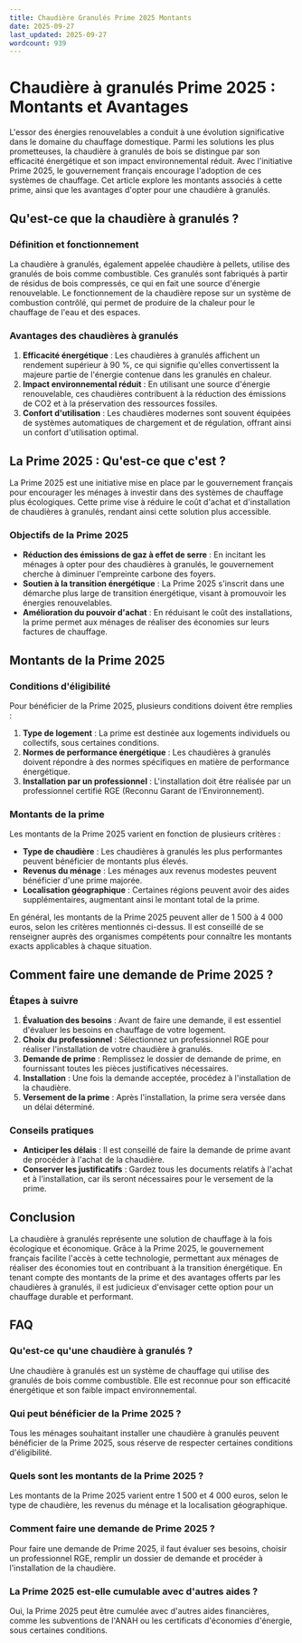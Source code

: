 ```yaml
---
title: Chaudière Granulés Prime 2025 Montants
date: 2025-09-27
last_updated: 2025-09-27
wordcount: 939
---
```


# Chaudière à granulés Prime 2025 : Montants et Avantages

L'essor des énergies renouvelables a conduit à une évolution significative dans le domaine du chauffage domestique. Parmi les solutions les plus prometteuses, la chaudière à granulés de bois se distingue par son efficacité énergétique et son impact environnemental réduit. Avec l'initiative Prime 2025, le gouvernement français encourage l'adoption de ces systèmes de chauffage. Cet article explore les montants associés à cette prime, ainsi que les avantages d'opter pour une chaudière à granulés.

## Qu'est-ce que la chaudière à granulés ?

### Définition et fonctionnement

La chaudière à granulés, également appelée chaudière à pellets, utilise des granulés de bois comme combustible. Ces granulés sont fabriqués à partir de résidus de bois compressés, ce qui en fait une source d'énergie renouvelable. Le fonctionnement de la chaudière repose sur un système de combustion contrôlé, qui permet de produire de la chaleur pour le chauffage de l'eau et des espaces.

### Avantages des chaudières à granulés

1. **Efficacité énergétique** : Les chaudières à granulés affichent un rendement supérieur à 90 %, ce qui signifie qu'elles convertissent la majeure partie de l'énergie contenue dans les granulés en chaleur.
2. **Impact environnemental réduit** : En utilisant une source d'énergie renouvelable, ces chaudières contribuent à la réduction des émissions de CO2 et à la préservation des ressources fossiles.
3. **Confort d'utilisation** : Les chaudières modernes sont souvent équipées de systèmes automatiques de chargement et de régulation, offrant ainsi un confort d'utilisation optimal.

## La Prime 2025 : Qu'est-ce que c'est ?

La Prime 2025 est une initiative mise en place par le gouvernement français pour encourager les ménages à investir dans des systèmes de chauffage plus écologiques. Cette prime vise à réduire le coût d'achat et d'installation de chaudières à granulés, rendant ainsi cette solution plus accessible.

### Objectifs de la Prime 2025

- **Réduction des émissions de gaz à effet de serre** : En incitant les ménages à opter pour des chaudières à granulés, le gouvernement cherche à diminuer l'empreinte carbone des foyers.
- **Soutien à la transition énergétique** : La Prime 2025 s'inscrit dans une démarche plus large de transition énergétique, visant à promouvoir les énergies renouvelables.
- **Amélioration du pouvoir d'achat** : En réduisant le coût des installations, la prime permet aux ménages de réaliser des économies sur leurs factures de chauffage.

## Montants de la Prime 2025

### Conditions d'éligibilité

Pour bénéficier de la Prime 2025, plusieurs conditions doivent être remplies :

1. **Type de logement** : La prime est destinée aux logements individuels ou collectifs, sous certaines conditions.
2. **Normes de performance énergétique** : Les chaudières à granulés doivent répondre à des normes spécifiques en matière de performance énergétique.
3. **Installation par un professionnel** : L'installation doit être réalisée par un professionnel certifié RGE (Reconnu Garant de l’Environnement).

### Montants de la prime

Les montants de la Prime 2025 varient en fonction de plusieurs critères :

- **Type de chaudière** : Les chaudières à granulés les plus performantes peuvent bénéficier de montants plus élevés.
- **Revenus du ménage** : Les ménages aux revenus modestes peuvent bénéficier d'une prime majorée.
- **Localisation géographique** : Certaines régions peuvent avoir des aides supplémentaires, augmentant ainsi le montant total de la prime.

En général, les montants de la Prime 2025 peuvent aller de 1 500 à 4 000 euros, selon les critères mentionnés ci-dessus. Il est conseillé de se renseigner auprès des organismes compétents pour connaître les montants exacts applicables à chaque situation.

## Comment faire une demande de Prime 2025 ?

### Étapes à suivre

1. **Évaluation des besoins** : Avant de faire une demande, il est essentiel d'évaluer les besoins en chauffage de votre logement.
2. **Choix du professionnel** : Sélectionnez un professionnel RGE pour réaliser l'installation de votre chaudière à granulés.
3. **Demande de prime** : Remplissez le dossier de demande de prime, en fournissant toutes les pièces justificatives nécessaires.
4. **Installation** : Une fois la demande acceptée, procédez à l'installation de la chaudière.
5. **Versement de la prime** : Après l'installation, la prime sera versée dans un délai déterminé.

### Conseils pratiques

- **Anticiper les délais** : Il est conseillé de faire la demande de prime avant de procéder à l'achat de la chaudière.
- **Conserver les justificatifs** : Gardez tous les documents relatifs à l'achat et à l'installation, car ils seront nécessaires pour le versement de la prime.

## Conclusion

La chaudière à granulés représente une solution de chauffage à la fois écologique et économique. Grâce à la Prime 2025, le gouvernement français facilite l'accès à cette technologie, permettant aux ménages de réaliser des économies tout en contribuant à la transition énergétique. En tenant compte des montants de la prime et des avantages offerts par les chaudières à granulés, il est judicieux d'envisager cette option pour un chauffage durable et performant.

## FAQ

### Qu'est-ce qu'une chaudière à granulés ?

Une chaudière à granulés est un système de chauffage qui utilise des granulés de bois comme combustible. Elle est reconnue pour son efficacité énergétique et son faible impact environnemental.

### Qui peut bénéficier de la Prime 2025 ?

Tous les ménages souhaitant installer une chaudière à granulés peuvent bénéficier de la Prime 2025, sous réserve de respecter certaines conditions d'éligibilité.

### Quels sont les montants de la Prime 2025 ?

Les montants de la Prime 2025 varient entre 1 500 et 4 000 euros, selon le type de chaudière, les revenus du ménage et la localisation géographique.

### Comment faire une demande de Prime 2025 ?

Pour faire une demande de Prime 2025, il faut évaluer ses besoins, choisir un professionnel RGE, remplir un dossier de demande et procéder à l'installation de la chaudière.

### La Prime 2025 est-elle cumulable avec d'autres aides ?

Oui, la Prime 2025 peut être cumulée avec d'autres aides financières, comme les subventions de l'ANAH ou les certificats d'économies d'énergie, sous certaines conditions.